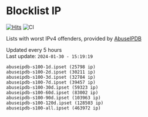 # Blocklist IP

[![Hits](https://hits.seeyoufarm.com/api/count/incr/badge.svg?url=https%3A%2F%2Fgithub.com%2Fborestad%2Fblocklist-ip%2F&count_bg=%2379C83D&title_bg=%23555555&icon=&icon_color=%23E7E7E7&title=hits&edge_flat=false)](https://hits.seeyoufarm.com)  ![CI](https://img.shields.io/github/workflow/status/borestad/blocklist-ip/CI?style=flat-square)

Lists with worst IPv4 offenders, provided by [AbuseIPDB](https://www.abuseipdb.com/)

<!-- FOOTER-PLACEHOLDER -->
Updated every 5 hours<br>
Last update: `2024-01-30 - 15:19:19`
```
abuseipdb-s100-1d.ipset (25798 ip)
abuseipdb-s100-2d.ipset (30211 ip)
abuseipdb-s100-3d.ipset (32784 ip)
abuseipdb-s100-7d.ipset (39457 ip)
abuseipdb-s100-30d.ipset (59323 ip)
abuseipdb-s100-60d.ipset (83002 ip)
abuseipdb-s100-90d.ipset (103963 ip)
abuseipdb-s100-120d.ipset (128503 ip)
abuseipdb-s100-all.ipset (463972 ip)
```
